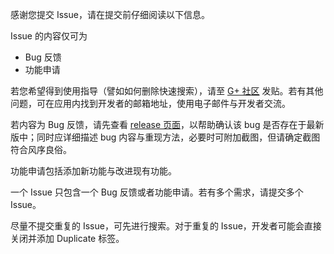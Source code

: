 感谢您提交 Issue，请在提交前仔细阅读以下信息。

Issue 的内容仅可为
* Bug 反馈
* 功能申请

若您希望得到使用指导（譬如如何删除快速搜索），请至 [G+ 社区](https://plus.google.com/u/1/communities/103823982034655188459) 发贴。若有其他问题，可在应用内找到开发者的邮箱地址，使用电子邮件与开发者交流。

若内容为 Bug 反馈，请先查看 [release 页面](https://github.com/seven332/EhViewer/releases)，以帮助确认该 bug 是否存在于最新版中；同时应详细描述 bug 内容与重现方法，必要时可附加截图，但请确定截图符合风序良俗。

功能申请包括添加新功能与改进现有功能。

一个 Issue 只包含一个 Bug 反馈或者功能申请。若有多个需求，请提交多个 Issue。

尽量不提交重复的 Issue，可先进行搜索。对于重复的 Issue，开发者可能会直接关闭并添加 Duplicate 标签。
